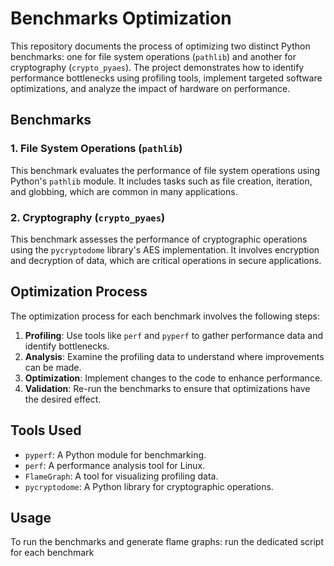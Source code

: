 # Benchmarks Optimization

This repository documents the process of optimizing two distinct Python benchmarks: 
one for file system operations (`pathlib`) and another for cryptography (`crypto_pyaes`). 
The project demonstrates how to identify performance bottlenecks using profiling tools, implement targeted software optimizations, and analyze the impact of hardware on performance.

## Benchmarks

### 1. File System Operations (`pathlib`)
This benchmark evaluates the performance of file system operations using Python's `pathlib` module. It includes tasks such as file creation, iteration, and globbing, which are common in many applications.

### 2. Cryptography (`crypto_pyaes`)
This benchmark assesses the performance of cryptographic operations using the `pycryptodome` library's AES implementation. It involves encryption and decryption of data, which are critical operations in secure applications.

## Optimization Process

The optimization process for each benchmark involves the following steps:

1. **Profiling**: Use tools like `perf` and `pyperf` to gather performance data and identify bottlenecks.
2. **Analysis**: Examine the profiling data to understand where improvements can be made.
3. **Optimization**: Implement changes to the code to enhance performance.
4. **Validation**: Re-run the benchmarks to ensure that optimizations have the desired effect.

## Tools Used

- `pyperf`: A Python module for benchmarking.
- `perf`: A performance analysis tool for Linux.
- `FlameGraph`: A tool for visualizing profiling data.
- `pycryptodome`: A Python library for cryptographic operations.

## Usage

To run the benchmarks and generate flame graphs: run the dedicated script for each benchmark
